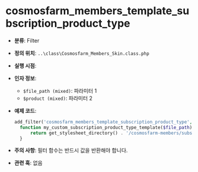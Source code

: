 # cosmosfarm_members_template_subscription_product_type

- **분류**: Filter
- **정의 위치**: `..\class\Cosmosfarm_Members_Skin.class.php`
- **실행 시점**: 
- **인자 정보**:
  - `$file_path (mixed)`: 파라미터 1
  - `$product (mixed)`: 파라미터 2
- **예제 코드**:

  ```php
  add_filter('cosmosfarm_members_template_subscription_product_type', 'my_custom_subscription_product_type_template');
    function my_custom_subscription_product_type_template($file_path) {
        return get_stylesheet_directory() . '/cosmosfarm-members/subscription-product-type.php';
    }
  ```

- **주의 사항**: 필터 함수는 반드시 값을 반환해야 합니다.
- **관련 훅**: 없음
